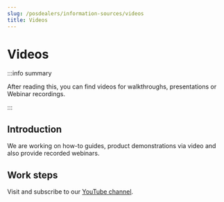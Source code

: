 ```yaml
---
slug: /posdealers/information-sources/videos
title: Videos
---
```

# Videos

:::info summary

After reading this, you can find videos for walkthroughs, presentations or Webinar recordings.

:::

## Introduction

We are working on how-to guides, product demonstrations via video and also provide recorded webinars.

## Work steps

Visit and subscribe to our [YouTube channel](https://www.youtube.com/c/fiskaltrust/videos).
